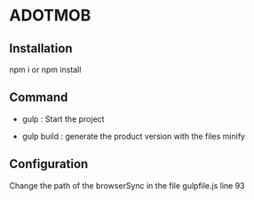 # ADOTMOB

## Installation
 npm i or npm install

## Command 
* gulp : Start the project

* gulp build : generate the product version with the files minify

## Configuration

Change the path of the browserSync in the file gulpfile.js line 93
